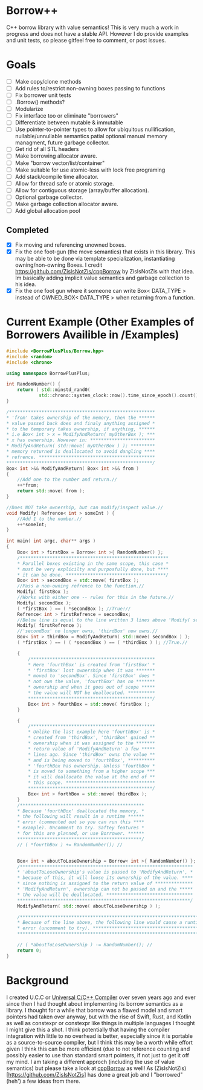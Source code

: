 # Borrow++

C++ borrow library with value semantics! This is very much a work in progress and does not have a stable API. However I do provide examples and unit tests, so please gitfeel free to comment, or post issues.

# Goals
- [ ] Make copy/clone methods
- [ ] Add rules to/restrict non-owning boxes passing to functions
- [ ] Fix borrower unit tests
- [ ] .Borrow() methods?
- [ ] Modularize
- [ ] Fix interface too or eliminate "borrowers"
- [ ] Differentiate between mutable & immutable
- [ ] Use pointer-to-pointer types to allow for ubiquitous nullification, nullable/unnullable semantics patial optional manual memory managment, future garbage collector. 
- [ ] Get rid of all STL headers
- [ ] Make borrowing allocator aware.
- [ ] Make "borrow vector/list/container"
- [ ] Make suitable for use atomic-less with lock free programing
- [ ] Add stack/compile time allocator. 
- [ ] Allow for thread safe or atomic storage. 
- [ ] Allow for contiguous storage (array/buffer allocation). 
- [ ] Optional garbage collector. 
- [ ] Make garbage collection allocator aware.
- [ ] Add global allocation pool 

## Completed
- [x] Fix moving and referencing unowned boxes.
- [x] Fix the one foot-gun (the move semantics) that exists in this library. This may be able to be done via template specialization, instantiating owning/non-owning Boxes. I credit https://github.com/ZisIsNotZis/cppBorrow by ZisIsNotZis with that idea. Im basically adding implicit value semantics and garbage collection to his idea. 
- [x] Fix the one foot gun where it someone can write Box< DATA_TYPE > instead of OWNED_BOX< DATA_TYPE > when returning from a function.

# Current Example (Other Examples of Borrowers Availible in /Examples)
```C++
#include <BorrowPlusPlus/Borrow.hpp>
#include <random>
#include <chrono>

using namespace BorrowPlusPlus;

int RandomNumber() {
    return ( std::minstd_rand0( 
            std::chrono::system_clock::now().time_since_epoch().count() ) )();
}

/******************************************************
* 'from' takes ownership of the memory, then the ******
* value passed back does and finaly anything assigned *
* to the temporary takes ownership, if anything, ******
* i.e Box< int > x = ModifyAndReturn( myOtherBox ); ***
* x has ownership. However in: ************************
* ModifyAndReturn( std::move( myOtherBox ) ); *********
* memory returned is deallocated to avoid dangling ****
* refrence. *******************************************
******************************************************/
Box< int >&& ModifyAndReturn( Box< int >&& from )
{
    //Add one to the number and return.//
    ++*from;
    return std::move( from );
}

//Does NOT take ownership, but can modify/inspect value.//
void Modify( Refrence< int > someInt ) {
    //Add 1 to the number.//
    ++*someInt;
}

int main( int argc, char** args )
{
    Box< int > firstBox = Borrow< int >{ RandomNumber() };
    /*******************************************************
    * Parallel boxes existing in the same scope, this case *
    * must be very explicilty and purposfully done, but ****
    * it can be done. *************************************/
    Box< int > secondBox = std::move( firstBox );
    //Pass a non-owning refrence to the function.//
    Modify( firstBox );
    //Works with either one -- rules for this in the future.//
    Modify( secondBox );
    ( *firstBox ) == ( *secondBox ); //True!//    
    Refrence< int > firstRefrence = secondBox;
    //Below line is equal to the line written 3 lines above 'Modify( secondBox );'//
    Modify( firstRefrence );
    //'secondBox' no longer owns, 'thirdBox' now owns.//
    Box< int > thirdBox = ModifyAndReturn( std::move( secondBox ) );
    ( *firstBox ) == ( ( *secondBox ) == ( *thirdBox ) ); //True.//

    {
        /**********************************************
        * Here 'fourthBox' is created from 'firstBox' *
        * 'firstBox' lost ownership when it was *******
        * moved to 'secondBox'. Since 'firstBox' does *
        * not own the value, 'fourthBox' has no *******
        * ownership and when it goes out of scope *****
        * the value will NOT be deallocated. **********
        **********************************************/
        Box< int > fourthBox = std::move( firstBox );
    }

    {
        /**********************************************
        * Unlike the last example here 'fourthBox' is *
        * created from 'thirdBox', 'thirdBox' gained **
        * ownership when it was assigned to the *******
        * return value of 'ModifyAndReturn' a few *****
        * lines ago. Since 'thirdBox' owns the value **
        * and is being moved to 'fourthBox', **********
        * 'fourthBox has ownership. Unless 'fourthBox *
        * is moved to something from a higher scope ***
        * it will deallocate the value at the end of **
        * this scope. *********************************
        **********************************************/
        Box< int > forthBox = std::move( thirdBox );
    }
    /**********************************************
    * Because 'fourthBox' deallocated the memory, *
    * the following will result in a runtime ******
    * error (commented out so you can run this ****
    * example). Uncomment to try. Saftey features *
    * for this are planned, or use Borrower. ******
    **********************************************/
    // ( *fourthBox ) += RandomNumber(); //


    Box< int > aboutToLoseOwnership = Borrow< int >{ RandomNumber() };
    /****************************************************************
    * 'aboutToLoseOwnership's value is passed to 'ModifyAndReturn', *
    * because of this, it will loose its ownership of the value. ****
    * since nothing is assigned to the return value of **************
    * 'ModifyAndReturn', ownership can not be passed on and the *****
    * the value will be deallocated. ********************************
    ****************************************************************/
    ModifyAndReturn( std::move( aboutToLoseOwnership ) );

    /**********************************************************************
    * Because of the line above, the following line would cause a runtime *
    * error (uncomment to try). *******************************************
    **********************************************************************/

    // ( *aboutToLoseOwnership ) -= RandomNumber(); //
    return 0;
}

```
# Background

I created U.C.C or [Universal C/C++ Compiler](https://github.com/TheFloatingBrain/UCC-UniversalCPPCompiler) over seven years ago  and ever since then I had thought about implementing its borrow semantics as a library. I thought for a while that borrow was a flawed model and smart pointers had taken over anyway, but with the rise of Swift, Rust, and Kotlin as well as constexpr or constexpr like things in multiple languages I thought I might give this a shot. I think potentially that having the compiler integration with little to no overhead is better, especially since it is portable as a source-to-source compiler, but I think this may be a worth while effort given I think this can be more efficient (due to not reference counting and possibly easier to use than standard smart pointers, if not just to get it off my mind. I am taking a different approch (including the use of value semantics) but please take a look at [cppBorrow](https://github.com/ZisIsNotZis/cppBorrow) as well! As (ZisIsNotZis)[https://github.com/ZisIsNotZis] has done a great job and I "borrowed" (heh') a few ideas from there.
